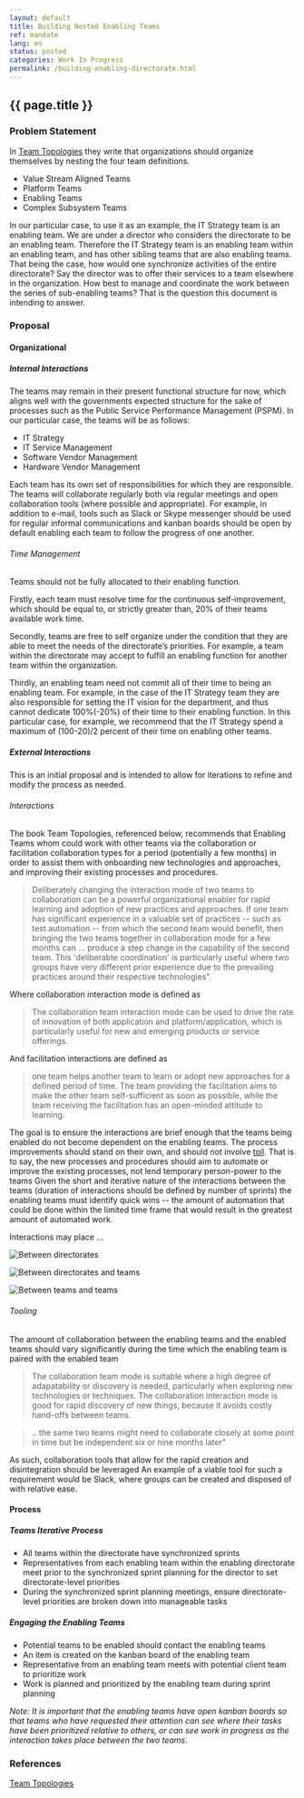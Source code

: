 ```yaml
---
layout: default
title: Building Nested Enabling Teams
ref: mandate
lang: en
status: posted
categories: Work In Progress
permalink: /building-enabling-directorate.html
---
```


## {{ page.title }}

### Problem Statement

In [Team Topologies](https://itrevolution.com/book/team-topologies/) they write that organizations should organize themselves by nesting the four team definitions.

- Value Stream Aligned Teams
- Platform Teams
- Enabling Teams
- Complex Subsystem Teams

In our particular case, to use it as an example, the IT Strategy team is an enabling team.
We are under a director who considers the directorate to be an enabling team.
Therefore the IT Strategy team is an enabling team within an enabling team, and has other sibling teams that are also enabling teams.
That being the case, how would one synchronize activities of the entire directorate? Say the director was to offer their services to a team elsewhere in the organization.
How best to manage and coordinate the work between the series of sub-enabling teams? That is the question this document is intending to answer.

### Proposal

#### Organizational

##### Internal Interactions

The teams may remain in their present functional structure for now, which aligns well with the governments expected structure for the sake of processes such as the Public Service Performance Management (PSPM).
In our particular case, the teams will be as follows:

- IT Strategy
- IT Service Management
- Software Vendor Management
- Hardware Vendor Management

Each team has its own set of responsibilities for which they are responsible.
The teams will collaborate regularly both via regular meetings and open collaboration tools (where possible and appropriate).
For example, in addition to e-mail, tools such as Slack or Skype messenger should be used for regular informal communications and kanban boards should be open by default enabling each team to follow the progress of one another.

###### Time Management

Teams should not be fully allocated to their enabling function.

Firstly, each team must resolve time for the continuous self-improvement, which should be equal to, or strictly greater than, 20% of their teams available work time.

Secondly, teams are free to self organize under the condition that they are able to meet the needs of the directorate’s priorities.
For example, a team within the directorate may accept to fulfill an enabling function for another team within the organization.

Thirdly, an enabling team need not commit all of their time to being an enabling team.
For example, in the case of the IT Strategy team they are also responsible for setting the IT vision for the department, and thus cannot dedicate 100%(-20%) of their time to their enabling function.
In this particular case, for example, we recommend that the IT Strategy spend a maximum of (100-20)/2 percent of their time on enabling other teams.

##### External Interactions

This is an initial proposal and is intended to allow for iterations to refine and modify the process as needed.

###### Interactions

The book Team Topologies, referenced below, recommends that Enabling Teams whom could work with other teams via the collaboration or facilitation collaboration types for a period (potentially a few months) in order to assist them with onboarding new technologies and approaches, and improving their existing processes and procedures.

> Deliberately changing the interaction mode of two teams to collaboration can be a powerful organizational enabler for rapid learning and adoption of new practices and approaches. If one team has significant experience in a valuable set of practices -- such as test automation -- from which the second team would benefit, then bringing the two teams together in collaboration mode for a few months can ... produce a step change in the capability of the second team. This 'deliberabte coordination' is particularly useful where two groups have very different prior experience due to the prevailing practices around their respective technologies".

Where collaboration interaction mode is defined as

> The collaboration team interaction mode can be used to drive the rate of innovation of both application and platform/application, which is particularly useful for new and emerging products or service offerings.

And facilitation interactions are defined as

> one team helps another team to learn or adopt new approaches for a defined period of time. The team providing the facilitation aims to make the other team self-sufficient as soon as possible, while the team receiving the facilitation has an open-minded attitude to learning.

The goal is to ensure the interactions are brief enough that the teams being enabled do not become dependent on the enabling teams.
The process improvements should stand on their own, and should not involve [toil](https://landing.google.com/sre/sre-book/chapters/eliminating-toil/).
That is to say, the new processes and procedures should aim to automate or improve the existing processes, not lend temporary person-power to the teams
Given the short and iterative nature of the interactions between the teams (duration of interactions should be defined by number of sprints) the enabling teams must identify quick wins -- the amount of automation that could be done within the limited time frame that would result in the greatest amount of automated work.

Interactions may place ...

![Between directorates]({{site.baseurl}}/assets/images/director2director.PNG)

![Between directorates and teams]({{site.baseurl}}/assets/images/team2director.PNG)

![Between teams and teams]({{site.baseurl}}/assets/images/team2team.PNG)


###### Tooling

The amount of collaboration between the enabling teams and the enabled teams should vary significantly during the time which the enabling team is paired with the enabled team

> The collaboration team mode is suitable where a high degree of adapatability or discovery is needed, particularly when exploring new technologies or techniques. The collaboration interaction mode is good for rapid discovery of new things, because it avoids costly hand-offs between teams.

> .. the same two teams might need to collaborate closely at some point in time but be independent six or nine months later"


As such, collaboration tools that allow for the rapid creation and disintegration should be leveraged
An example of a viable tool for such a requirement would be Slack, where groups can be created and disposed of with relative ease.

#### Process

##### Teams Iterative Process

- All teams within the directorate have synchronized sprints
- Representatives from each enabling team within the enabling directorate meet prior to the synchronized sprint planning for the director to set directorate-level priorities
- During the synchronized sprint planning meetings, ensure directorate-level priorities are broken down into manageable tasks

##### Engaging the Enabling Teams

- Potential teams to be enabled should contact the enabling teams
- An item is created on the kanban board of the enabling team
- Representative from an enabling team meets with potential client team to prioritize work
- Work is planned and prioritized by the enabling team during sprint planning

*Note: It is important that the enabling teams have open kanban boards so that teams who have requested their attention can see where their tasks have been prioritized relative to others, or can see work in progress as the interaction takes place between the two teams.*

### References

[Team Topologies](https://itrevolution.com/book/team-topologies/)
